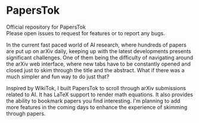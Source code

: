 # PapersTok

Official repository for PapersTok<br>
Please open issues to request for features or to report any bugs.<br>

In the current fast paced world of AI research, where hundreds of papers are put up on arXiv daily, keeping up with the latest developments presents significant challenges. One of them being the difficulty of navigating around the arXiv web interface, where new tabs have to be constantly opened and closed just to skim through the title and the abstract. What if there was a much simpler and fun way to do just that? <br>

Inspired by WikiTok, I built PapersTok to scroll through arXiv submissions related to AI. It has LaTeX support to render math equations. It also provides the ability to bookmark papers you find interesting. I'm planning to add more features in the coming days to enhance the experience of skimming through papers.<br>
